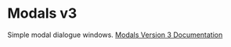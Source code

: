 # Modals v3
Simple modal dialogue windows. [Modals Version 3 Documentation](http://cferdinandi.github.io/modals/archive/v3/)